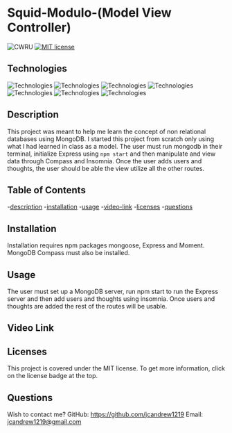 # Squid-Modulo-(Model View Controller)
  ![CWRU](https://img.shields.io/badge/CWRU-CodingBootcamp-0A304E)
  [![MIT license](https://img.shields.io/badge/License-MIT-blue)](https://lbesson.mit-license.org/)

  ## Technologies
  ![Technologies](https://img.shields.io/badge/-npm-CC3534?logo=npm&logoColor=white)
  ![Technologies](https://img.shields.io/badge/-MongoDB-00ED64?logo=MongoDB&logoColor=white)
  ![Technologies](https://img.shields.io/badge/-JavaScript-F0DB4F?logo=JavaScript&logoColor=white)
  ![Technologies](https://img.shields.io/badge/-Node.js-68A063?logo=Node.js&logoColor=white)
  ![Technologies](https://img.shields.io/badge/-Mongoose-800000?logo=Mongoose&logoColor=white)
  ![Technologies](https://img.shields.io/badge/-Express-444?logo=Express&logoColor=white)
  ![Technologies](https://img.shields.io/badge/-Moment-222000?logo=Moment&logoColor=white)

  ## Description
  This project was meant to help me learn the concept of non relational databases using MongoDB. I started this project from scratch only using what I had learned in class as a model. The user must run mongodb in their terminal, initialize Express using `npm start` and then manipulate and view data through Compass and Insomnia. Once the user adds users and thoughts, the user should be able the view utilize all the other routes.

  ## Table of Contents
  -[description](#description)
  -[installation](#installation)
  -[usage](#usage)
  -[video-link](#video-link)
  -[licenses](#licenses)
  -[questions](#questions)

  ## Installation
  Installation requires npm packages mongoose, Express and Moment. MongoDB Compass must also be installed.

  ## Usage
  The user must set up a MongoDB server, run npm start to run the Express server and then add users and thoughts using insomnia. Once users and thoughts are added the rest of the routes will be usable.

  ## Video Link
  
  
  ## Licenses
  This project is covered under the MIT license. To get more information, click on the license badge at the top.

  ## Questions
  Wish to contact me?
  GitHub: https://github.com/jcandrew1219
  Email: jcandrew1219@gmail.com
